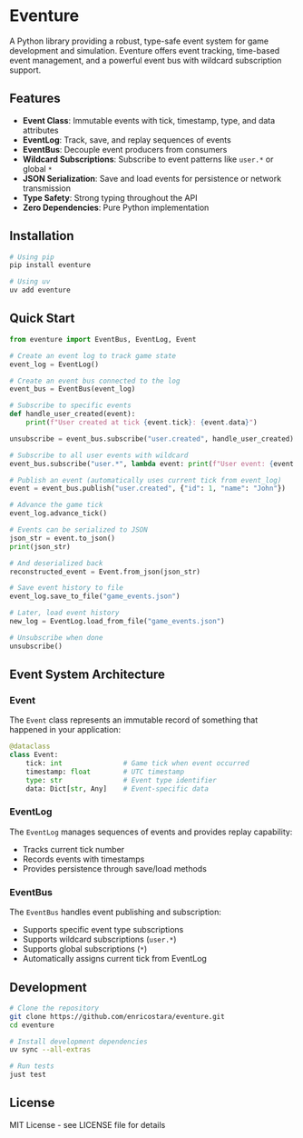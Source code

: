 # Eventure

A Python library providing a robust, type-safe event system for game development and simulation. Eventure offers event tracking, time-based event management, and a powerful event bus with wildcard subscription support.

## Features

- **Event Class**: Immutable events with tick, timestamp, type, and data attributes
- **EventLog**: Track, save, and replay sequences of events
- **EventBus**: Decouple event producers from consumers
- **Wildcard Subscriptions**: Subscribe to event patterns like `user.*` or global `*`
- **JSON Serialization**: Save and load events for persistence or network transmission
- **Type Safety**: Strong typing throughout the API
- **Zero Dependencies**: Pure Python implementation

## Installation

```bash
# Using pip
pip install eventure

# Using uv
uv add eventure
```

## Quick Start

```python
from eventure import EventBus, EventLog, Event

# Create an event log to track game state
event_log = EventLog()

# Create an event bus connected to the log
event_bus = EventBus(event_log)

# Subscribe to specific events
def handle_user_created(event):
    print(f"User created at tick {event.tick}: {event.data}")

unsubscribe = event_bus.subscribe("user.created", handle_user_created)

# Subscribe to all user events with wildcard
event_bus.subscribe("user.*", lambda event: print(f"User event: {event.type}"))

# Publish an event (automatically uses current tick from event_log)
event = event_bus.publish("user.created", {"id": 1, "name": "John"})

# Advance the game tick
event_log.advance_tick()

# Events can be serialized to JSON
json_str = event.to_json()
print(json_str)

# And deserialized back
reconstructed_event = Event.from_json(json_str)

# Save event history to file
event_log.save_to_file("game_events.json")

# Later, load event history
new_log = EventLog.load_from_file("game_events.json")

# Unsubscribe when done
unsubscribe()
```

## Event System Architecture

### Event

The `Event` class represents an immutable record of something that happened in your application:

```python
@dataclass
class Event:
    tick: int               # Game tick when event occurred
    timestamp: float        # UTC timestamp
    type: str               # Event type identifier
    data: Dict[str, Any]    # Event-specific data
```

### EventLog

The `EventLog` manages sequences of events and provides replay capability:

- Tracks current tick number
- Records events with timestamps
- Provides persistence through save/load methods

### EventBus

The `EventBus` handles event publishing and subscription:

- Supports specific event type subscriptions
- Supports wildcard subscriptions (`user.*`)
- Supports global subscriptions (`*`)
- Automatically assigns current tick from EventLog

## Development

```bash
# Clone the repository
git clone https://github.com/enricostara/eventure.git
cd eventure

# Install development dependencies
uv sync --all-extras

# Run tests
just test
```

## License

MIT License - see LICENSE file for details